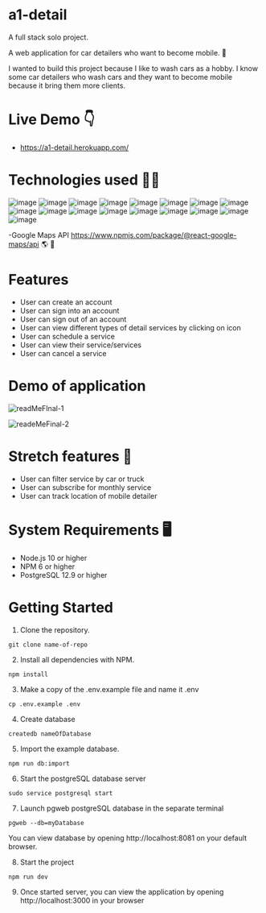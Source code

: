 # a1-detail

A full stack solo project.

A web application for car detailers who want to become mobile. :car:

I wanted to build this project because I like to wash cars as a hobby. I know some car detailers who wash cars and they want to become mobile because it bring them more clients. 

# Live Demo :point_down:
- https://a1-detail.herokuapp.com/

# Technologies used :man_technologist:
![image](https://user-images.githubusercontent.com/24907191/185554033-0f9abc4c-e95b-425c-a71b-33d870700447.png) ![image](https://user-images.githubusercontent.com/24907191/185554071-c18ec4fc-a810-4a75-801d-06374215ed6a.png) ![image](https://user-images.githubusercontent.com/24907191/185554109-951f5123-39a7-44e4-88a1-edf36e9294ef.png) ![image](https://user-images.githubusercontent.com/24907191/185554121-cf4e1b40-0e23-4de5-bf85-ea67d6b3e62d.png) ![image](https://user-images.githubusercontent.com/24907191/185554137-399b904e-f1b1-40ec-986f-e7964dac6618.png) ![image](https://user-images.githubusercontent.com/24907191/185554156-6f95e452-adc2-4508-a4a4-e28e39542c33.png) ![image](https://user-images.githubusercontent.com/24907191/185554170-0ff43da3-8d65-4a6a-9c9b-ce4bca6fec6c.png) ![image](https://user-images.githubusercontent.com/24907191/185554186-ccd724a2-bfaa-415f-bb30-2ddb91f56cbf.png) ![image](https://user-images.githubusercontent.com/24907191/185554196-43d1e9d3-a605-4479-b326-7379d64a1caa.png) ![image](https://user-images.githubusercontent.com/24907191/185554200-53e2e76d-5977-441f-ae2e-d2a6973f46da.png) ![image](https://user-images.githubusercontent.com/24907191/185554212-c9d15f29-3a2d-4f9a-92ca-0f1a547d0740.png) ![image](https://user-images.githubusercontent.com/24907191/185554226-e64d2ea8-94f9-446b-b4df-337996870c3f.png) ![image](https://user-images.githubusercontent.com/24907191/185554234-efe38e89-dad5-46c0-b7b5-7252d00f3236.png) ![image](https://user-images.githubusercontent.com/24907191/185554247-99fae778-eda5-443b-ae76-5679f620585e.png) ![image](https://user-images.githubusercontent.com/24907191/185554257-22145a2a-97c4-4ee4-a53e-39ea7805a41a.png) ![image](https://user-images.githubusercontent.com/24907191/185554275-11028394-6655-444a-9e6a-4777f1f541aa.png) ![image](https://user-images.githubusercontent.com/24907191/185554291-f2370ff7-5641-4f40-9dfb-01b4d445a165.png)

-Google Maps API https://www.npmjs.com/package/@react-google-maps/api :earth_americas: :round_pushpin:
# Features
- User can create an account
- User can sign into an account
- User can sign out of an account
- User can view different types of detail services by clicking on icon
- User can schedule a service
- User can view their service/services
- User can cancel a service

# Demo of application

![readMeFInal-1](https://user-images.githubusercontent.com/24907191/185554729-45b198f0-11e3-4cdf-8e71-a383d9ee886a.gif)


![readeMeFinal-2](https://user-images.githubusercontent.com/24907191/185554830-5e7dffa4-201a-485e-b826-e294a642dd80.gif)

# Stretch features :thought_balloon:
- User can filter service by car or truck
- User can subscribe for monthly service
- User can track location of mobile detailer

# System Requirements :desktop_computer:
- Node.js 10 or higher
- NPM 6 or higher
- PostgreSQL 12.9 or higher

# Getting Started
 1. Clone the repository.
  ```
  git clone name-of-repo
  ```
2. Install all dependencies with NPM.
  ```
  npm install
  ```
3. Make a copy of the .env.example file and name it .env
  ```
  cp .env.example .env
  ```
4. Create database
  ```
  createdb nameOfDatabase
  ```
5. Import the example database.
  ```
  npm run db:import
  ```
6. Start the postgreSQL database server
  ```
  sudo service postgresql start
  ```
7. Launch pgweb postgreSQL database in the separate terminal
  ```
  pgweb --db=myDatabase
  ```
  You can view database by opening http://localhost:8081 on your default browser.
  
8. Start the project
  ```
  npm run dev
  ```
9. Once started server, you can view the application by opening http://localhost:3000 in your browser











